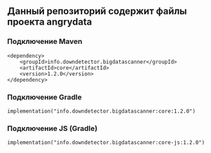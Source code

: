 ## Данный репозиторий содержит файлы проекта angrydata

### Подключение Maven
```
<dependency>
    <groupId>info.downdetector.bigdatascanner</groupId>
    <artifactId>core</artifactId>
    <version>1.2.0</version>
</dependency>
```

### Подключение Gradle
```
implementation("info.downdetector.bigdatascanner:core:1.2.0")
```
### Подключение JS (Gradle)
```
implementation("info.downdetector.bigdatascanner:core-js:1.2.0")
```
